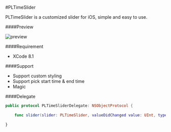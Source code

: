 <meta name='keywords' content='iOS, slider, timeslider, time slider, custom, customization, customized, custom slider, custom picker'>

#PLTimeSlider 

PLTimeSlider is a customized slider for iOS, simple and easy to use.

####Preview

![preview](http://i.imgur.com/CP4ykW8.gif)

####Requirement 

 - XCode 8.1

####Support

 - Support custom styling
 - Support pick start time & end time
 - Magic

####Delegate

```swift
public protocol PLTimeSliderDelegate: NSObjectProtocol {
    
    func slider(slider: PLTimeSlider, valueDidChanged value: UInt, type: PLTimeSliderValueType)
    
}
```
